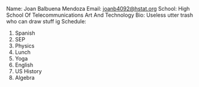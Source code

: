 Name: Joan Balbuena Mendoza
Email: joanb4092@hstat.org
School: High School Of Telecommunications Art And Technology
Bio: Useless utter trash who can draw stuff ig
Schedule:
1. Spanish
2. SEP
3. Physics
4. Lunch
5. Yoga
6. English
7. US History
8. Algebra